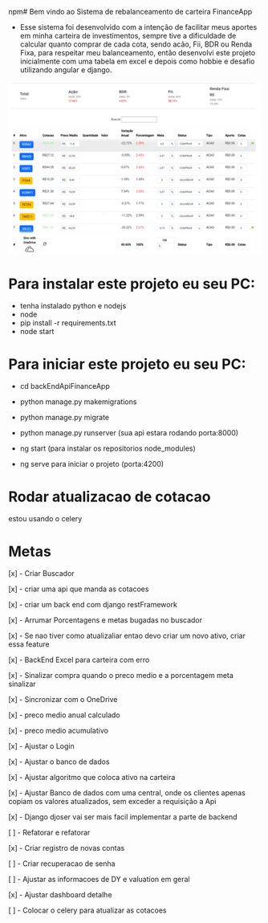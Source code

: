 npm# Bem vindo ao Sistema de rebalanceamento de carteira FinanceApp

 - Esse sistema foi desenvolvido com a intenção de facilitar meus aportes em minha carteira de investimentos, sempre tive a dificuldade de calcular quanto comprar de cada cota, sendo acão, Fii, BDR ou Renda Fixa, para respeitar meu balanceamento, então desenvolvi este projeto inicialmente com uma tabela em excel e depois como hobbie e desafio utilizando angular e django.


 ![Home](https://github.com/GuilhermeUchoa/WalletUp/blob/main/frontEnd/src/assets/Home.png)

 # Para instalar este projeto eu seu PC:

 - tenha instalado python e nodejs
 - node
 - pip install -r requirements.txt
 - node start

 # Para iniciar este projeto eu seu PC:
 
 - cd backEndApiFinanceApp
 - python manage.py makemigrations
 - python manage.py migrate
 - python manage.py runserver (sua api estara rodando porta:8000)

 - ng start (para instalar os repositorios node_modules)
 - ng serve para iniciar o projeto (porta:4200)

# Rodar atualizacao de cotacao

estou usando o celery


# Metas

[x] - Criar Buscador

[x] - criar uma api que manda as cotacoes

[x] - criar um back end com django restFramework

[x] - Arrumar Porcentagens e metas bugadas no buscador

[x] - Se nao tiver como atualizaliar entao devo criar um novo ativo, criar essa feature

[x] - BackEnd Excel para carteira com erro

[x] - Sinalizar compra quando o preco medio e a porcentagem meta sinalizar

[x] - Sincronizar com o OneDrive

[x] - preco medio anual calculado

[x] - preco medio acumulativo 

[x] - Ajustar o Login

[x] - Ajustar o banco de dados


[x] - Ajustar algoritmo que coloca ativo na carteira

[x] - Ajustar Banco de dados com uma central, onde os clientes apenas copiam os valores atualizados, sem exceder a requisição a Api

[x] - Django djoser vai ser mais facil implementar a parte de backend

[ ] - Refatorar e refatorar

[x] - Criar registro de novas contas

[ ] - Criar recuperacao de senha

[ ] - Ajustar as informacoes de DY e valuation em geral

[x] - Ajustar dashboard detalhe

[ ] - Colocar o celery para atualizar as cotacoes